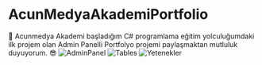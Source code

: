 # AcunMedyaAkademiPortfolio
🚀 Acunmedya Akademi başladığım C# programlama eğitim yolculuğumdaki ilk projem olan Admin Panelli Portfolyo projemi paylaşmaktan mutluluk duyuyorum. 😎 
![AdminPanel](https://github.com/user-attachments/assets/ae1e3119-cde3-4f7c-a7a6-87ac6e6c822c)
![Tables](https://github.com/user-attachments/assets/849e0c3b-27ef-44f9-b4cf-b0063f836ed9)
![Yetenekler](https://github.com/user-attachments/assets/49d3e32b-7126-4317-bdd2-b7767a432356)
